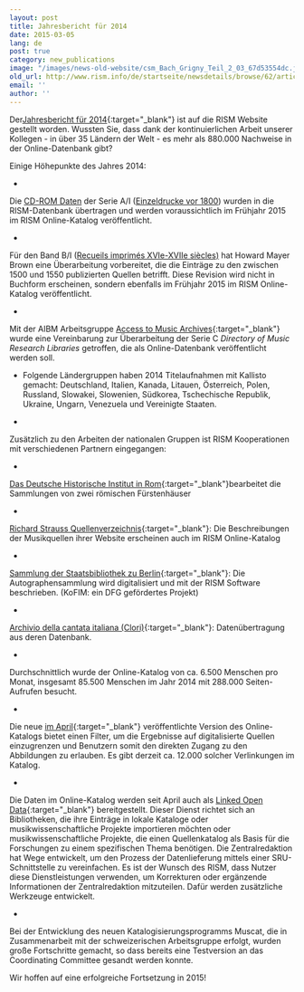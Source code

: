 ```yaml
---
layout: post
title: Jahresbericht für 2014
date: 2015-03-05
lang: de
post: true
category: new_publications
image: "/images/news-old-website/csm_Bach_Grigny_Teil_2_03_67d53554dc.jpg"
old_url: http://www.rism.info/de/startseite/newsdetails/browse/62/article/64/the-2014-annual-report.html
email: ''
author: ''
---
```



Der[Jahresbericht für 2014](http://www.rism.info/en/publications/annual-reports/2014.html){:target="_blank"} ist auf die RISM Website gestellt worden. Wussten Sie, dass dank der kontinuierlichen Arbeit unserer Kollegen - in über 35 Ländern der Welt - es mehr als 880.000 Nachweise in der Online-Datenbank gibt?



Einige Höhepunkte des Jahres 2014:

-

Die [CD-ROM Daten](/de/publikationen/cd-rom-publikationen-1995-2011.html) der Serie A/I ([Einzeldrucke vor 1800](/de/publikationen.html)) wurden in die RISM-Datenbank übertragen und werden voraussichtlich im Frühjahr 2015 im RISM Online-Katalog veröffentlicht.


-

Für den Band B/I ([Recueils imprimés XVIe-XVIIe siècles)](/de/publikationen.html) hat Howard Mayer Brown eine Überarbeitung vorbereitet, die die Einträge zu den zwischen 1500 und 1550 publizierten Quellen betrifft. Diese Revision wird nicht in Buchform erscheinen, sondern ebenfalls im Frühjahr 2015 im RISM Online-Katalog veröffentlicht.


-

Mit der AIBM Arbeitsgruppe [Access to Music Archives](http://www.iaml.info/activities/projects/access_to_music_archives){:target="_blank"} wurde eine Vereinbarung zur Überarbeitung der Serie C _Directory of Music Research Libraries_ getroffen, die als Online-Datenbank veröffentlicht werden soll.


- Folgende Ländergruppen haben 2014 Titelaufnahmen mit Kallisto gemacht: Deutschland, Italien, Kanada, Litauen, Österreich, Polen, Russland, Slowakei, Slowenien, Südkorea, Tschechische Republik, Ukraine, Ungarn, Venezuela und Vereinigte Staaten.


-

Zusätzlich zu den Arbeiten der nationalen Gruppen ist RISM Kooperationen mit verschiedenen Partnern eingegangen:


-

[Das Deutsche Historische Institut in Rom](http://www.dhi-roma.it/){:target="_blank"}bearbeitet die Sammlungen von zwei römischen Fürstenhäuser


-

[Richard Strauss Quellenverzeichnis](http://www.rsi-rsqv.de/){:target="_blank"}: Die Beschreibungen der Musikquellen ihrer Website erscheinen auch im RISM Online-Katalog


-

[Sammlung der Staatsbibliothek zu Berlin](http://staatsbibliothek-berlin.de/en/about-the-library/abteilungen/musik/projekte/dfg-projekt-kofim-berlin/){:target="_blank"}: Die Autographensammlung wird digitalisiert und mit der RISM Software beschrieben. (KoFIM: ein DFG gefördertes Projekt)


-

[Archivio della cantata italiana (Clori)](http://cantataitaliana.it/){:target="_blank"}: Datenübertragung aus deren Datenbank.



-

Durchschnittlich wurde der Online-Katalog von ca. 6.500 Menschen pro Monat, insgesamt 85.500 Menschen im Jahr 2014 mit 288.000 Seiten-Aufrufen besucht.


-

Die neue [im April](/self_representation/2018/07/16/new-version-of-the-rism-online-catalog.html?tx_ttnews%5Byear%5D=2014&tx_ttnews%5Bmonth%5D=04&cHash=050d2daabf26e3b73ca969a239c2ee1f){:target="_blank"} veröffentlichte Version des Online-Katalogs bietet einen Filter, um die Ergebnisse auf digitalisierte Quellen einzugrenzen und Benutzern somit den direkten Zugang zu den Abbildungen zu erlauben. Es gibt derzeit ca. 12.000 solcher Verlinkungen im Katalog.


-

Die Daten im Online-Katalog werden seit April auch als [Linked Open Data](https://opac.rism.info/index.php?id=8&L=1&id=8){:target="_blank"} bereitgestellt. Dieser Dienst richtet sich an Bibliotheken, die ihre Einträge in lokale Kataloge oder musikwissenschaftliche Projekte importieren möchten oder musikwissenschaftliche Projekte, die einen Quellenkatalog als Basis für die Forschungen zu einem spezifischen Thema benötigen. Die Zentralredaktion hat Wege entwickelt, um den Prozess der Datenlieferung mittels einer SRU-Schnittstelle zu vereinfachen. Es ist der Wunsch des RISM, dass Nutzer diese Dienstleistungen verwenden, um Korrekturen oder ergänzende Informationen der Zentralredaktion mitzuteilen. Dafür werden zusätzliche Werkzeuge entwickelt.

-

Bei der Entwicklung des neuen Katalogisierungsprogramms Muscat, die in Zusammenarbeit mit der schweizerischen Arbeitsgruppe erfolgt, wurden große Fortschritte gemacht, so dass bereits eine Testversion an das Coordinating Committee gesandt werden konnte.



Wir hoffen auf eine erfolgreiche Fortsetzung in 2015!



